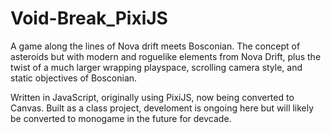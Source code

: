 # Void-Break_PixiJS
A game along the lines of Nova drift meets Bosconian. The concept of asteroids but with modern and roguelike elements from Nova Drift, plus the twist of a much larger wrapping playspace, scrolling camera style, and static objectives of Bosconian. 

Written in JavaScript, originally using PixiJS, now being converted to Canvas. Built as a class project, develoment is ongoing here but will likely be converted to monogame in the future for devcade.
